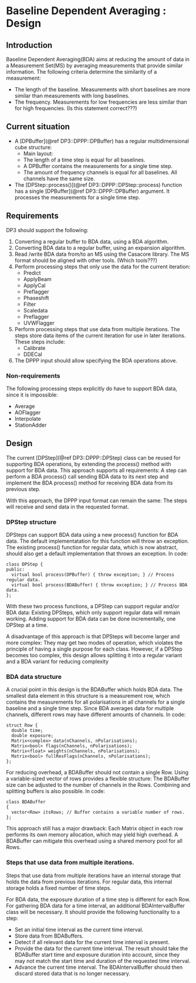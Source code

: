 # Baseline Dependent Averaging : Design

## Introduction
Baseline Dependent Averaging(BDA) aims at reducing the amount of data in a
Measurement Set(MS) by averaging measurements that provide similar information.
The following criteria determine the similarity of a measurement:
- The length of the baseline. Measurements with short baselines are more
  similar than measurements with long baselines.
- The frequency. Measurements for low frequencies are less similar than 
  for high
  frequencies. (Is this statement correct???)

## Current situation

- A [DPBuffer](@ref DP3::DPPP::DPBuffer) has a regular multidimensional
  cube structure:
  - Main layout: 
  - The length of a time step is equal for all baselines.
  - A DPBuffer contains the measurements for a single time step.
  - The amount of frequency channels is equal for all baselines.
    All channels have the same size.
- The [DPStep::process()](@ref DP3::DPPP::DPStep::process) function has a
  single [DPBuffer](@ref DP3::DPPP::DPBuffer) argument. It processes
  the measurements for a single time step.

## Requirements

DP3 should support the following:
1. Converting a regular buffer to BDA data, using a BDA algorithm.
2. Converting BDA data to a regular buffer, using an expansion algorithm.
3. Read /write BDA data from/to an MS using the Casacore library.
   The MS format should be aligned with other tools.
   (Which tools???)
4. Perform processing steps that only use the data for the current iteration:
   - Predict
   - ApplyBeam
   - ApplyCal
   - Preflagger
   - Phaseshift
   - Filter
   - Scaledata
   - Preflagger
   - UVWFlagger
5. Perform processing steps that use data from multiple iterations.
   The steps store data items of the current iteration for
   use in later iterations. These steps include:
   - Calibrate
   - DDECal
6. The DPPP input should allow specifying the BDA operations above.

### Non-requirements

The following processing steps explicitly do have to support BDA data,
since it is impossible:
- Average
- AOFlagger
- Interpolate
- StationAdder

## Design

The current [DPStep](@ref DP3::DPPP::DPStep) class can be reused for supporting
BDA operations, by extending the process() method with support for BDA data.
This approach supports all requirements: A step can perform a BDA process()
call sending BDA data to its next step and implement the BDA process()
method for receiving BDA data from its previous step.

With this approach, the DPPP input format can remain the same: The steps
will receive and send data in the requested format.

### DPStep structure

DPSteps can support BDA data using a new process() function for BDA data.
The default implementatation for this function will throw an exception.
The existing process() function for regular data, which is now abstract,
should also get a default implementation that throws an exception. In code:

    class DPStep {
    public:
      virtual bool process(DPBuffer) { throw exception; } // Process regular data.
      virtual bool process(BDABuffer) { throw exception; } // Process BDA data.
    };

With these two process functions, a DPStep can support
regular and/or BDA data: Existing DPSteps, which only support regular
data will remain working. Adding support for BDA data can be done
incrementally, one DPStep at a time.

A disadvantage of this approach is that DPSteps will become larger and
more complex: They may get two modes of operation, which
violates the principle of having a single purpose for each class.
However, if a DPStep becomes too complex, this design allows
splitting it into a regular variant and a BDA variant for reducing complexity

### BDA data structure

A crucial point in this design is the BDABuffer which holds BDA data.
The smallest data element in this structure is a measurement row, which
contains the measurements for all polarisations in all channels for a single
baseline and a single time step. Since BDA averages data for multiple channels,
different rows may have different amounts of channels. In code:

    struct Row {
      double time;
      double exposure;
      Matrix<complex> data(nChannels, nPolarisations);
      Matrix<bool> flags(nChannels, nPolarisations);
      Matrix<float> weights(nChannels, nPolarisations);
      Matrix<bool> fullResFlags(nChannels, nPolarisations);
    };

For reducing overhead, a BDABuffer should not contain a single Row. Using
a variable-sized vector of rows provides a flexible structure: The BDABuffer
size can be adjusted to the number of channels in the Rows.
Combining and splitting buffers is also possible. In code:

    class BDABuffer
    {
      vector<Row> itsRows; // Buffer contains a variable number of rows.
    };

This approach still has a major drawback: Each Matrix object in each row
performs its own memory allocation, which may yield high overhead.
A BDABuffer can mitigate this overhead using a shared memory pool for all Rows.

### Steps that use data from multiple iterations.

Steps that use data from multiple iterations have an internal storage
that holds the data from previous iterations. For regular data, this internal
storage holds a fixed number of time steps.

For BDA data, the exposure duration of a time step is different for each Row.
For gathering BDA data for a time interval, an additional BDAIntervalBuffer
class will be necessary. It should provide the following functionality
to a step:
- Set an initial time interval as the current time interval.
- Store data from BDABuffers.
- Detect if all relevant data for the current time interval is present.
- Provide the data for the current time interval. The result should take
  the BDABuffer start
  time and exposure duration into account, since they may not match the start
  time and duration of the requested time interval.
- Advance the current time interval. The BDAIntervalBuffer should then
  discard stored data that is no longer necessary.
